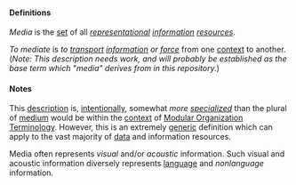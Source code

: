 #### Definitions

*Media* is the [set](https://github.com/gcassel/Modular-Organization-Terminology/blob/master/terms/set.md) of all *[representational](https://github.com/gcassel/Modular-Organization-Terminology/blob/master/terms/represent.md) [information](https://github.com/gcassel/Modular-Organization-Terminology/blob/master/terms/information.md) [resources](https://github.com/gcassel/Modular-Organization-Terminology/blob/master/terms/resource.md)*.

*To mediate* is *to [transport](https://github.com/gcassel/Modular-Organization-Terminology/blob/master/terms/transport.md) [information](https://github.com/gcassel/Modular-Organization-Terminology/blob/master/terms/information.md) or [force](https://github.com/gcassel/Modular-Organization-Terminology/blob/master/terms/force.md)* from one [context](https://github.com/gcassel/Modular-Organization-Terminology/blob/master/terms/context.md) to another.   (*Note:  This description needs work, and will probably be established as the base term which "media" derives from in this repository.*)

#### Notes

This [description](https://github.com/gcassel/Modular-Organization-Terminology/blob/master/terms/describe.md) is, [intentionally](https://github.com/gcassel/Modular-Organization-Terminology/blob/master/terms/intention.md), somewhat *more [specialized](https://github.com/gcassel/Modular-Organization-Terminology/blob/master/terms/specialize.md)* than the plural of [medium](https://github.com/gcassel/Modular-Organization-Terminology/blob/master/terms/medium.md) would be within the [context](https://github.com/gcassel/Modular-Organization-Terminology/blob/master/terms/context.md) of [Modular Organization Terminology](https://github.com/gcassel/Modular-Organization-Terminology).  However, this is an extremely [generic](https://github.com/gcassel/Modular-Organization-Terminology/blob/master/terms/generic.md) definition which can apply to the vast majority of [data](https://github.com/gcassel/Modular-Organization-Terminology/blob/master/terms/data.md) and information resources.

Media often represents *visual* and/or *acoustic* information.  Such visual and acoustic information diversely represents [language](https://github.com/gcassel/Modular-Organization-Terminology/blob/master/terms/language.md) and *nonlanguage* information.
